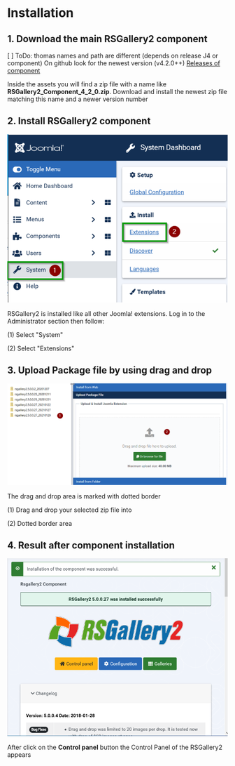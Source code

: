 # Installation

## 1\. Download the main RSGallery2 component

[ ] ToDo: thomas names and path are different (depends on release J4 or component)
On github look for the newest version (v4.2.0++) [Releases of component](https://github.com/RSGallery2/RSGallery2_Component/releases)

Inside the assets you will find a zip file with a name like **RSGallery2_Component_4_2_0.zip**. Download and install the newest zip file matching this name and a newer version number

## **2\. Install RSGallery2 component**

![Build.03a.install](https://github.com/RSGallery2/RSGallery2_Project/blob/master/Documentation/J!4x/images4Doc/build.03a.install.png?raw=true)

RSGallery2 is installed like all other Joomla! extensions. Log in to the Administrator section then follow:

(1) Select "System"

(2) Select "Extensions"

## 3\. Upload Package file by using drag and drop

![Build.03d.install](https://github.com/RSGallery2/RSGallery2_Project/blob/master/Documentation/J!4x/images4Doc/build.03d.install.png?raw=true)


The drag and drop area is marked with dotted border

(1) Drag and drop your selected zip file into

(2) Dotted border area

## 4\. Result after component installation

![Build.04.install](https://github.com/RSGallery2/RSGallery2_Project/blob/master/Documentation/J!4x/images4Doc/build.04.install.png?raw=true)

After click on the **Control panel** button the Control Panel of the RSGallery2 appears

